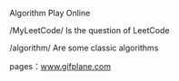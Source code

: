 Algorithm Play Online

/MyLeetCode/ Is the question of LeetCode

/algorithm/ Are some classic algorithms

pages：www.gifplane.com



